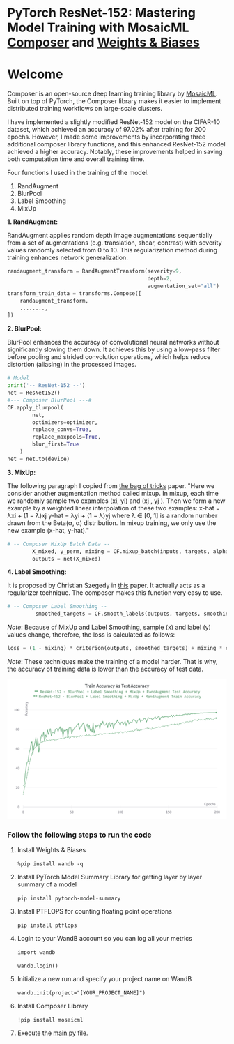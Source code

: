 # PyTorch ResNet-152: Mastering Model Training with MosaicML [Composer](https://www.mosaicml.com/composer) and [Weights & Biases](https://wandb.ai/)

# **Welcome**

Composer is an open-source deep learning training library by [MosaicML](https://www.mosaicml.com/). Built on top of PyTorch, the Composer library makes it easier to implement distributed training workflows on large-scale clusters.

I have implemented a slightly modified ResNet-152 model on the CIFAR-10 dataset, which achieved an accuracy of 97.02% after training for 200 epochs. However, I made some improvements by incorporating three additional composer library functions, and this enhanced ResNet-152 model achieved a higher accuracy. Notably, these improvements helped in saving both computation time and overall training time.

Four functions I used in the training of the model.
1. RandAugment
2. BlurPool
3. Label Smoothing
4. MixUp

**1. RandAugment:**

   RandAugment applies random depth image augmentations sequentially from a set of augmentations (e.g. translation, shear, contrast) with severity values randomly selected from 0 to 10. This regularization method during training enhances network generalization.
<!--pytest.mark.filterwarnings(r'ignore:Some targets have less than 1 total probability:UserWarning')-->
<!--pytest.mark.filterwarnings('ignore:Cannot split tensor of length .* into batches of size 128.*:UserWarning')-->
```python
randaugment_transform = RandAugmentTransform(severity=9,
                                             depth=2,
                                             augmentation_set="all")
transform_train_data = transforms.Compose([
    randaugment_transform,
    ........,
])
```

**2. BlurPool:**

BlurPool enhances the accuracy of convolutional neural networks without significantly slowing them down. It achieves this by using a low-pass filter before pooling and strided convolution operations, which helps reduce distortion (aliasing) in the processed images.
<!--pytest.mark.filterwarnings(r'ignore:Some targets have less than 1 total probability:UserWarning')-->
<!--pytest.mark.filterwarnings('ignore:Cannot split tensor of length .* into batches of size 128.*:UserWarning')-->
```python
# Model
print('-- ResNet-152 --')
net = ResNet152()
#--- Composer BlurPool ---#
CF.apply_blurpool(
        net,
        optimizers=optimizer,
        replace_convs=True,
        replace_maxpools=True,
        blur_first=True
    )
net = net.to(device)
```

**3. MixUp:**

The following paragraph I copied from [the bag of tricks](https://arxiv.org/abs/1812.01187) paper. 
"Here we consider another augmentation method called mixup. In mixup, each time we randomly sample two examples (xi, yi) and (xj , yj ). Then we form a new example by a weighted linear interpolation of these two examples:
x-hat = λxi + (1 − λ)xj
y-hat = λyi + (1 − λ)yj 
where λ ∈ [0, 1] is a random number drawn from the Beta(α, α) distribution. In mixup training, we only use the new example (x-hat, y-hat)."
<!--pytest.mark.filterwarnings(r'ignore:Some targets have less than 1 total probability:UserWarning')-->
<!--pytest.mark.filterwarnings('ignore:Cannot split tensor of length .* into batches of size 128.*:UserWarning')-->
```python
# -- Composer MixUp Batch Data -- 
        X_mixed, y_perm, mixing = CF.mixup_batch(inputs, targets, alpha=0.2)
        outputs = net(X_mixed)
```

**4. Label Smoothing:**

It is proposed by Christian Szegedy in [this](https://arxiv.org/abs/1512.00567) paper. It actually acts as a regularizer technique. The composer makes this function very easy to use.
<!--pytest.mark.filterwarnings(r'ignore:Some targets have less than 1 total probability:UserWarning')-->
<!--pytest.mark.filterwarnings('ignore:Cannot split tensor of length .* into batches of size 128.*:UserWarning')-->
```python
# -- Composer Label Smoothing --
         smoothed_targets = CF.smooth_labels(outputs, targets, smoothing=0.1)
```
*Note*: Because of MixUp and Label Smoothing, sample (x) and label (y) values change, therefore, the loss is calculated as follows:
<!--pytest.mark.filterwarnings(r'ignore:Some targets have less than 1 total probability:UserWarning')-->
<!--pytest.mark.filterwarnings('ignore:Cannot split tensor of length .* into batches of size 128.*:UserWarning')-->
```python
loss = (1 - mixing) * criterion(outputs, smoothed_targets) + mixing * criterion(outputs, y_perm)
```

*Note*: These techniques make the training of a model harder. That is why, the accuracy of training data is lower than the accuracy of test data. 

![Train Vs Test Accuracy](TrainVsTest.png)

### Follow the following steps to run the code

1. Install Weights & Biases
   
    ```%pip install wandb -q```  
2. Install PyTorch Model Summary Library for getting layer by layer summary of a model

    ```pip install pytorch-model-summary```
3. Install PTFLOPS for counting floating point operations

    ```pip install ptflops```
4. Login to your WandB account so you can log all your metrics

    ```import wandb```
   
    ```wandb.login()```
5. Initialize a new run and specify your project name on WandB

    ```wandb.init(project="[YOUR_PROJECT_NAME]")```
6. Install Composer Library

   ```!pip install mosaicml```
7. Execute the [main.py](https://github.com/abdulsam/Better_Fatser_Models_with_Composer/blob/main/main.py) file.
